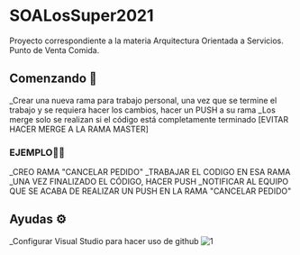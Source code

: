 # SOALosSuper2021
Proyecto correspondiente a la materia Arquitectura Orientada  a Servicios. Punto de Venta Comida.
## Comenzando 🚀
_Crear una nueva rama para trabajo personal, una vez que se termine el trabajo y se requiera hacer los cambios, hacer un PUSH a su rama
_Los merge solo se realizan si el código está completamente terminado [EVITAR HACER MERGE A LA RAMA MASTER]
### EJEMPLO🧑‍💼 
_CREO RAMA "CANCELAR PEDIDO"
_TRABAJAR EL CODIGO EN ESA RAMA
_UNA VEZ FINALIZADO EL CÓDIGO, HACER PUSH
_NOTIFICAR AL EQUIPO QUE SE ACABA DE REALIZAR UN PUSH EN LA RAMA "CANCELAR PEDIDO"
## Ayudas  ⚙️
_Configurar Visual Studio para hacer uso de github
  ![1](https://user-images.githubusercontent.com/47421660/127067969-35c4b682-9af1-45e1-b93d-0f04be6f6d53.PNG)
